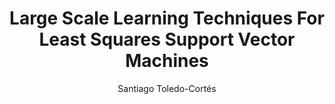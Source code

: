 ---
paperId: 83
author: Santiago Toledo-Cortés
publicationauthor: Toledo-Cortés, S.
title: Large Scale Learning Techniques For Least Squares Support Vector Machines 
pdf: Poster_Toledo-Cortes_Santiago.pdf
poster: --
alt: --
type: Poster
topic: Machine Learning
link: https://research.latinxinai.org/papers/neurips/2019/pdf/Poster_Toledo-Cortes_Santiago.pdf
conference: neurips
year: 2019
tags: neurips-2019
location: Vancouver, Canada
---